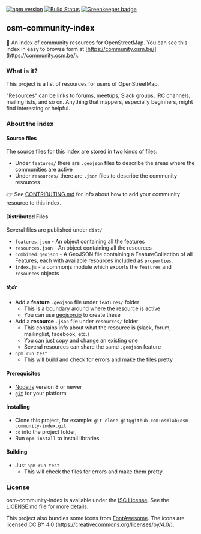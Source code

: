 [![npm version](https://badge.fury.io/js/osm-community-index.svg)](https://badge.fury.io/js/osm-community-index)
[![Build Status](https://travis-ci.org/osmlab/osm-community-index.svg?branch=master)](https://travis-ci.org/osmlab/osm-community-index)
[![Greenkeeper badge](https://badges.greenkeeper.io/osmlab/osm-community-index.svg)](https://greenkeeper.io/)

## osm-community-index

:speech_balloon: An index of community resources for OpenStreetMap. You can see this index in easy to browse form at [https://community.osm.be/](https://community.osm.be/).

### What is it?

This project is a list of resources for users of OpenStreetMap.

"Resources" can be links to forums, meetups, Slack groups, IRC channels,
mailing lists, and so on.  Anything that mappers, especially beginners,
might find interesting or helpful.


### About the index

#### Source files
The source files for this index are stored in two kinds of files:

* Under `features/` there are `.geojson` files to describe the areas where the communities are active
* Under `resources/` there are `.json` files to describe the community resources

:point_right: See [CONTRIBUTING.md](CONTRIBUTING.md) for info about how to add your
community resource to this index.


#### Distributed Files

Several files are published under `dist/`

* `features.json` - An object containing all the features
* `resources.json` - An object containing all the resources
* `combined.geojson` - A GeoJSON file containing a FeatureCollection of all Features, each with available resources included as `properties`.
* `index.js` - a commonjs module which exports the `features` and `resources` objects


##### tl;dr

* Add a **feature** `.geojson` file under `features/` folder
  * This is a boundary around where the resource is active
  * You can use [geojson.io](http://geojson.io) to create these
* Add a **resource** `.json` file under `resources/` folder
  * This contains info about what the resource is (slack, forum, mailinglist, facebook, etc.)
  * You can just copy and change an existing one
  * Several resources can share the same `.geojson` feature
* `npm run test`
  * This will build and check for errors and make the files pretty

#### Prerequisites

* [Node.js](https://nodejs.org/) version 8 or newer
* [`git`](https://www.atlassian.com/git/tutorials/install-git/) for your platform

#### Installing

* Clone this project, for example:
  `git clone git@github.com:osmlab/osm-community-index.git`
* `cd` into the project folder,
* Run `npm install` to install libraries

#### Building

* Just `npm run test`
  * This will check the files for errors and make them pretty.

### License

osm-community-index is available under the [ISC License](https://opensource.org/licenses/ISC).
See the [LICENSE.md](LICENSE.md) file for more details.

This project also bundles some icons from [FontAwesome](https://fontawesome.com/).
The icons are licensed CC BY 4.0 (https://creativecommons.org/licenses/by/4.0/).

